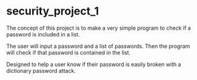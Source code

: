 # security_project_1

The concept of this project is to make a very simple program to check if a password is included in a list.

The user will input a password and a list of passwords. Then the program will check if that password is contained in the list.

Designed to help a user know if their password is easily broken with a dictionary password attack.
